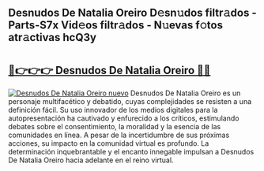 ## Desnudos De Natalia Oreiro D𝚎sn𝚞dos filtr𝚊dos - Parts-S7x Vid𝚎os filtr𝚊dos - N𝚞evas f𝚘tos atr𝚊ctivas hcQ3y

# <h2><a href="http://mbamds.tromn.icu/?c=Desnudos+De+Natalia+Oreiro">🔗👉👉👉 Desnudos De Natalia Oreiro 🔗🔗</a></h2>

[![Desnudos De Natalia Oreiro nuevo](https://i.imgur.com/pEAQMta.gif)](http://mbamds.tromn.icu/?c=Desnudos+De+Natalia+Oreiro)
Desnudos De Natalia Oreiro es un personaje multifacético y debatido, cuyas complejidades se resisten a una definición fácil.  Su uso innovador de los medios digitales para la autopresentación ha cautivado y enfurecido a los críticos, estimulando debates sobre el consentimiento, la moralidad y la esencia de las comunidades en línea. A pesar de la incertidumbre de sus próximas acciones, su impacto en la comunidad virtual es profundo. La determinación inquebrantable y el encanto innegable impulsan a Desnudos De Natalia Oreiro hacia adelante en el reino virtual.
